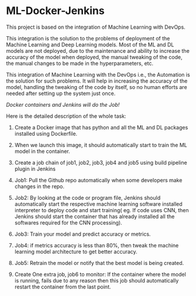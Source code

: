 # ML-Docker-Jenkins
This project is based on the integration of Machine Learning with DevOps.

This integration is the solution to the problems of deployment of the Machine Learning and Deep Learning models.
Most of the ML and DL models are not deployed, due to the maintenance and ability to increase the accuracy of the model when deployed, the manual tweaking of the code, the manual changes to be made  in the hyperparameters, etc.

This integration of Machine Learning with the DevOps i.e., the Automation is the solution for such problems. It will help in increasing the accuracy of the model, handling the tweaking of the code by itself, so no human efforts are needed after setting up the system just once.

*Docker containers and Jenkins will do the Job!*

Here is the detailed description of the whole task:

1. Create a Docker image that has python and all the ML and DL packages installed using Dockerfile. 

2. When we launch this image, it should automatically start to train the ML model in the container.

3. Create a job chain of job1, job2, job3, job4 and job5 using build pipeline plugin in Jenkins 

4. Job1: Pull the Github repo automatically when some developers make changes in the repo.

5. Job2: By looking at the code or program file, Jenkins should automatically start the respective machine learning software installed interpreter to deploy code and start training( eg. If code uses CNN, then Jenkins should start the container that has already installed all the softwares required for the CNN processing).

6. Job3: Train your model and predict accuracy or metrics.

7. Job4: if metrics accuracy is less than 80%, then tweak the machine learning model architecture to get better accuracy.

8. Job5: Retrain the model or notify that the best model is being created.

9. Create One extra job, job6 to monitor: If the container where the model is running, fails due to any reason then this job should automatically restart the container from the last point.
